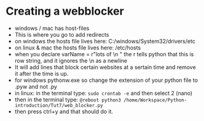 # Creating a webblocker
* windows / mac has host-files
* This is where you go to add redirects
* on windows the hosts file lives here: C:/windows/System32/drivers/etc
* on linux & mac the hosts file lives here: /etc/hosts
* when you declare varName = r"lots of \n " the r tells python that this is row string, and it ignores the \n as a newline
* It will add lines that block certain websites at a sertain time and remove it after the time is up.
* for windows pythonw.exe so change the extension of your python file to .pyw and not .py
* in linux: in the terminal type: `sudo crontab -e` and then select 2 (nano)
* then in the terminal type: `@reboot python3 /home/Workspace/Python-introduction/Tut7/web_blocker.py`
* then press ctrl+y and that should do it. 
